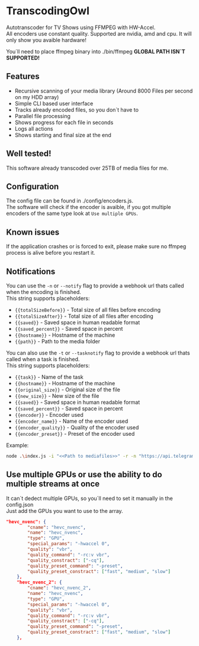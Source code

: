 # TranscodingOwl

Autotranscoder for TV Shows using FFMPEG with HW-Accel.  
All encoders use constant quality. Supported are nvidia, amd and cpu. It will only show you avaible hardware!  

You´ll need to place ffmpeg binary into ./bin/ffmpeg __GLOBAL PATH ISN`T SUPPORTED!__

## Features
- Recursive scanning of your media library (Around 8000 Files per second on my HDD array)
- Simple CLI based user interface
- Tracks already encoded files, so you don´t have to
- Parallel file processing
- Shows progress for each file in seconds
- Logs all actions
- Shows starting and final size at the end

## Well tested!
This software already transcoded over 25TB of media files for me.

## Configuration
The config file can be found in ./config/encoders.js.  
The software will check if the encoder is avaible, if you got multiple encoders of the same type look at `Use multiple GPUs`.  

## Known issues
If the application crashes or is forced to exit, please make sure no ffmpeg process is alive before you restart it.

## Notifications
You can use the `-n` or `--notify` flag to provide a webhook url thats called when the encoding is finished.  
This string supports placeholders:
- `{{totalSizeBefore}}` - Total size of all files before encoding
- `{{totalSizeAfter}}` - Total size of all files after encoding
- `{{saved}}` - Saved space in human readable format
- `{{saved_percent}}` - Saved space in percent
- `{{hostname}}` - Hostname of the machine
- `{{path}}` - Path to the media folder

You can also use the `-t` or `--tasknotify` flag to provide a webhook url thats called when a task is finished.   
This string supports placeholders:
- `{{task}}` - Name of the task
- `{{hostname}}` - Hostname of the machine
- `{{original_size}}` - Original size of the file
- `{{new_size}}` - New size of the file
- `{{saved}}` - Saved space in human readable format
- `{{saved_percent}}` - Saved space in percent
- `{{encoder}}` - Encoder used
- `{{encoder_name}}` - Name of the encoder used
- `{{encoder_quality}}` - Quality of the encoder used
- `{{encoder_preset}}` - Preset of the encoder used

Example:
```sh
node .\index.js -i "<<Path to mediafiles>>" -r -n "https://api.telegram.org/botxxxxxxx:xxxxxxxxx/sendMessage?chat_id=-xxxxxxx&text=Transcoding of '{{path}}' finished on {{hostname}} saved {{saved}}" -t "https://api.telegram.org/botxxxxxxx:xxxxxxxxx/sendMessage?chat_id=-xxxxxxx&text=Finished {{task}} on {{hostname}} {{original_size}} -> {{new_size}} ({{saved}})"
```

## Use multiple GPUs or use the ability to do multiple streams at once

It can´t dedect multiple GPUs, so you´ll need to set it manually in the config.json  
Just add the GPUs you want to use to the array.

```json
"hevc_nvenc": {
        "cname": "hevc_nvenc",
        "name": "hevc_nvenc",
        "type": "GPU",
        "special_params": "-hwaccel 0",
        "quality": "vbr",
        "quality_command": "-rc:v vbr",
        "quality_constract": ["-cq"],
        "quality_preset_command": "-preset",
        "quality_preset_constract": ["fast", "medium", "slow"]
    },
    "hevc_nvenc_2": {
        "cname": "hevc_nvenc_2",
        "name": "hevc_nvenc",
        "type": "GPU",
        "special_params": "-hwaccel 0",
        "quality": "vbr",
        "quality_command": "-rc:v vbr",
        "quality_constract": ["-cq"],
        "quality_preset_command": "-preset",
        "quality_preset_constract": ["fast", "medium", "slow"]
    },
```
